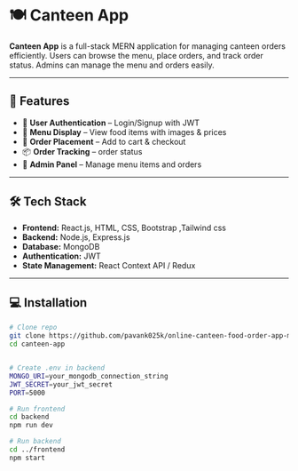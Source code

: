 # 🍽️ Canteen App



**Canteen App** is a full-stack MERN application for managing canteen orders efficiently. Users can browse the menu, place orders, and track order status. Admins can manage the menu and orders easily.

---

## 🚀 Features

- 🔐 **User Authentication** – Login/Signup with JWT  
- 🍔 **Menu Display** – View food items with images & prices  
- 🛒 **Order Placement** – Add to cart & checkout  
- 📦 **Order Tracking** –  order status  
- 📝 **Admin Panel** – Manage menu items and orders  

---

## 🛠️ Tech Stack

- **Frontend:** React.js, HTML, CSS, Bootstrap ,Tailwind css 
- **Backend:** Node.js, Express.js  
- **Database:** MongoDB  
- **Authentication:** JWT  
- **State Management:** React Context API / Redux  

---

## 💻 Installation

```bash
# Clone repo
git clone https://github.com/pavank025k/online-canteen-food-order-app-mern-
cd canteen-app


# Create .env in backend
MONGO_URI=your_mongodb_connection_string
JWT_SECRET=your_jwt_secret
PORT=5000

# Run frontend
cd backend
npm run dev

# Run backend
cd ../frontend
npm start
